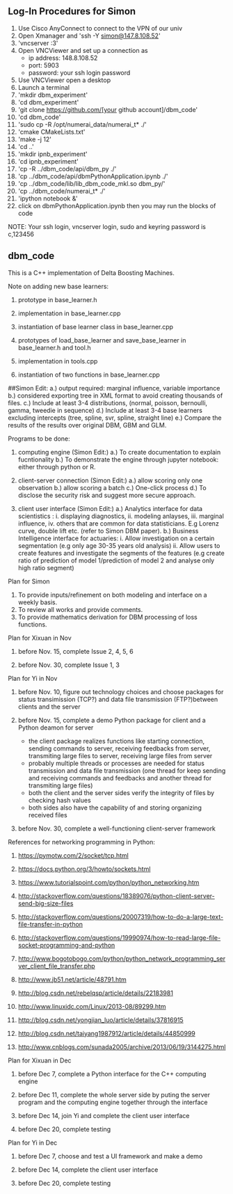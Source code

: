 ## Log-In Procedures for Simon

1. Use Cisco AnyConnect to connect to the VPN of our univ
2. Open Xmanager and 'ssh -Y simon@147.8.108.52'
3. 'vncserver :3'
4. Open VNCViewer and set up a connection as
	- ip address: 148.8.108.52
	- port: 5903
	- password: your ssh login password
5. Use VNCViewer open a desktop
6. Launch a terminal
7. 'mkdir dbm_experiment'
8. 'cd dbm_experiment'
9. 'git clone https://github.com/[your github account]/dbm_code'
10. 'cd dbm_code'
11. 'sudo cp -R /opt/numerai_data/numerai_t* ./'
12. 'cmake CMakeLists.txt'
13. 'make -j 12'
14. 'cd ..'
15. 'mkdir ipnb_experiment'
16. 'cd ipnb_experiment'
17. 'cp -R ../dbm_code/api/dbm_py ./'
18. 'cp ../dbm_code/api/dbmPythonApplication.ipynb ./'
19. 'cp ../dbm_code/lib/lib_dbm_code_mkl.so dbm_py/'
20. 'cp ../dbm_code/numerai_t* ./'
21. 'ipython notebook &'
22. click on dbmPythonApplication.ipynb then you may run the blocks of code

NOTE: Your ssh login, vncserver login, sudo and keyring password is c,123456


## dbm_code

This is a C++ implementation of Delta Boosting Machines.

Note on adding new base learners:

1. prototype in base_learner.h

2. implementation in base_learner.cpp

3. instantiation of base learner class in base_learner.cpp

4. prototypes of load_base_learner and save_base_learner in base_learner.h and tool.h

5. implementation in tools.cpp

6. instantiation of two functions in base_learner.cpp

##Simon Edit:
a.) output required: marginal influence, variable importance
b.) considered exporting tree in XML format to avoid creating thousands of files.
c.) Include at least 3-4 distributions, (normal, poisson, bernoulli, gamma, tweedie in sequence)
d.) Include at least 3-4 base learners excluding intercepts (tree, spline, svr, spline, straight line)
e.) Compare the results of the results over original DBM, GBM and GLM.


Programs to be done:

1. computing engine
(Simon Edit:)
a.) To create documentation to explain fucntionality
b.) To demonstrate the engine through jupyter notebook: either through python or R.

2. client-server connection
(Simon Edit:)
a.) allow scoring only one observation
b.) allow scoring a batch
c.) One-click process
d.) To disclose the security risk and suggest more secure approach.

3. client user interface
(Simon Edit:)
a.) Analytics interface for data scientistics : 
	i. displaying diagnostics, 
	ii. modeling anlayses, 
	iii. marginal influence, 
	iv. others that are common for data statisticians. E.g Lorenz curve, double lift etc. (refer to Simon DBM paper).
b.) Business Intelligence interface for actuaries: 
	i. Allow investigation on a certain segmentation (e.g only age 30-35 years old analysis) 
	ii. Allow users to create features and investigate the segments of the features (e.g create ratio of prediction of model 		    1/prediction of model 2 and analyse only high ratio segment) 


Plan for Simon
1. To provide inputs/refinement on both modeling and interface on a weekly basis.
2. To review all works and provide comments.
3. To provide mathematics derivation for DBM processing of loss functions.



Plan for Xixuan in Nov

1. before Nov. 15, complete Issue 2, 4, 5, 6

2. before Nov. 30, complete Issue 1, 3

Plan for Yi in Nov

1. before Nov. 10, figure out technology choices and choose packages for status transimission (TCP?) and data file transmission (FTP?)between clients and the server

2. before Nov. 15, complete a demo Python package for client and a Python deamon for server
	
	- the client package realizes functions like starting connection, sending commands to server, receiving feedbacks from server, transmiting large files to server, receiving large files from server
	- probably multiple threads or processes are needed for status transmission and data file transmission (one thread for keep sending and receiving commands and feedbacks and another thread for transmiting large files)
	- both the client and the server sides verify the integrity of files by checking hash values
	- both sides also have the capability of and storing organizing received files

3. before Nov. 30, complete a well-functioning client-server framework

References for networking programming in Python:

1. https://pymotw.com/2/socket/tcp.html

2. https://docs.python.org/3/howto/sockets.html

3. https://www.tutorialspoint.com/python/python_networking.htm

4. http://stackoverflow.com/questions/18389076/python-client-server-send-big-size-files

5. http://stackoverflow.com/questions/20007319/how-to-do-a-large-text-file-transfer-in-python

6. http://stackoverflow.com/questions/19990974/how-to-read-large-file-socket-programming-and-python

7. http://www.bogotobogo.com/python/python_network_programming_server_client_file_transfer.php

8. http://www.jb51.net/article/48791.htm

9. http://blog.csdn.net/rebelqsp/article/details/22183981

10. http://www.linuxidc.com/Linux/2013-08/89299.htm

11. http://blog.csdn.net/yongjian_luo/article/details/37816915

12. http://blog.csdn.net/taiyang1987912/article/details/44850999

13. http://www.cnblogs.com/sunada2005/archive/2013/06/19/3144275.html


Plan for Xixuan in Dec

1. before Dec 7, complete a Python interface for the C++ computing engine

2. before Dec 11, complete the whole server side by puting the server program and the computing engine together through the interface

3. before Dec 14, join Yi and complete the client user interface

4. before Dec 20, complete testing

Plan for Yi in Dec

1. before Dec 7, choose and test a UI framework and make a demo

2. before Dec 14, complete the client user interface

3. before Dec 20, complete testing





